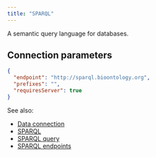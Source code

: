 ```yaml
---
title: "SPARQL"
---
```


A semantic query language for databases.

## Connection parameters

```json
{
  "endpoint": "http://sparql.bioontology.org",
  "prefixes": "",
  "requiresServer": true
}
```

See also:

* [Data connection](../data-connection.md)
* [SPARQL](https://en.wikipedia.org/wiki/SPARQL)
* [SPARQL query](../sparql-query.md)
* [SPARQL endpoints](https://www.w3.org/wiki/SparqlEndpoints)
